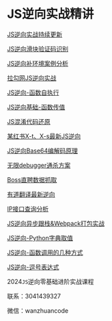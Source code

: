 # JS逆向实战精讲

[JS逆向实战持续更新](https://www.bilibili.com/video/BV1NH4y1Y7D7/?share_source=copy_web&vd_source=fe0c4e0af0c2a377d15b9296956a34eb)

[JS逆向滑块验证码识别](https://www.bilibili.com/video/BV1WN4y1J7rz/)

[JS逆向补环境案例分析](https://www.bilibili.com/video/BV1u5411v7aW/?share_source=copy_web&vd_source=fe0c4e0af0c2a377d15b9296956a34eb)

[拉勾网JS逆向实战](https://www.bilibili.com/video/BV1Hg4y1D7xW/?share_source=copy_web&vd_source=fe0c4e0af0c2a377d15b9296956a34eb)

[JS逆向-函数自执行](https://www.bilibili.com/video/BV1EQ4y177ug/)

[JS逆向基础-函数传值](https://www.bilibili.com/video/BV1U94y1N73w/?share_source=copy_web&vd_source=fe0c4e0af0c2a377d15b9296956a34eb)

[JS混淆代码还原](https://www.bilibili.com/video/BV1aU4y1m7hQ/?share_source=copy_web&vd_source=fe0c4e0af0c2a377d15b9296956a34eb)

[某红书X-t、X-s最新JS逆向](https://www.bilibili.com/video/BV1b94y1p7uh/?share_source=copy_web&vd_source=fe0c4e0af0c2a377d15b9296956a34eb)

[JS逆向Base64编解码原理](https://www.bilibili.com/video/BV1Yj411y7Er/?share_source=copy_web&vd_source=fe0c4e0af0c2a377d15b9296956a34eb)

[无限debugger通杀方案](https://www.bilibili.com/video/BV1nV411N7Rd/?share_source=copy_web&vd_source=fe0c4e0af0c2a377d15b9296956a34eb)

[Boss直聘数据抓取](https://www.bilibili.com/video/BV1Mg4y1S7NG/?share_source=copy_web&vd_source=fe0c4e0af0c2a377d15b9296956a34eb)

[有道翻译最新逆向](https://www.bilibili.com/video/BV1e64y1J73g/?share_source=copy_web&vd_source=fe0c4e0af0c2a377d15b9296956a34eb)

[IP接口查询分析](https://www.bilibili.com/video/BV15K421y7cv/)

[JS逆向异步跟栈&Webpack打包实战](https://www.bilibili.com/video/BV1MA4m1j7hU/)

[JS逆向-Python字典取值](https://www.bilibili.com/video/BV13x4y117SH/)

[JS逆向-函数调用的几种方式](https://www.bilibili.com/video/BV1ci4y1z7xF/)

[JS逆向-逗号表达式](https://www.bilibili.com/video/BV1Lg4y1r7fo/)

2024`JS`逆向零基础进阶实战课程

联系：3041439327

微信：wanzhuancode

